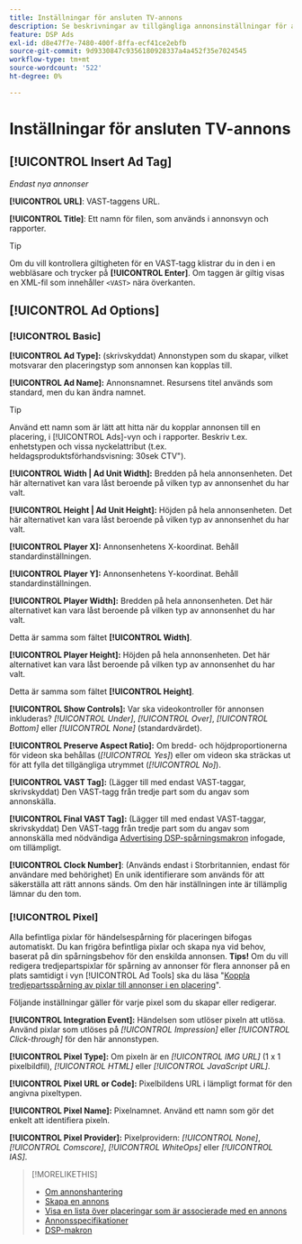 ```yaml
---
title: Inställningar för ansluten TV-annons
description: Se beskrivningar av tillgängliga annonsinställningar för anslutna TV-annonser.
feature: DSP Ads
exl-id: d8e47f7e-7480-400f-8ffa-ecf41ce2ebfb
source-git-commit: 9d9330847c9356180928337a4a452f35e7024545
workflow-type: tm+mt
source-wordcount: '522'
ht-degree: 0%

---
```


# Inställningar för ansluten TV-annons

## [!UICONTROL Insert Ad Tag]

*Endast nya annonser*

**[!UICONTROL URL]**: VAST-taggens URL.

**[!UICONTROL Title]**: Ett namn för filen, som används i annonsvyn och rapporter.

>[!TIP]
>
> Om du vill kontrollera giltigheten för en VAST-tagg klistrar du in den i en webbläsare och trycker på **[!UICONTROL Enter]**. Om taggen är giltig visas en XML-fil som innehåller `<VAST>` nära överkanten.

## [!UICONTROL Ad Options]

### [!UICONTROL Basic]

**[!UICONTROL Ad Type]:** (skrivskyddat) Annonstypen som du skapar, vilket motsvarar den placeringstyp som annonsen kan kopplas till.

**[!UICONTROL Ad Name]:** Annonsnamnet. Resursens titel används som standard, men du kan ändra namnet.

>[!TIP]
>
> Använd ett namn som är lätt att hitta när du kopplar annonsen till en placering, i [!UICONTROL Ads]-vyn och i rapporter. Beskriv t.ex. enhetstypen och vissa nyckelattribut (t.ex. heldagsproduktsförhandsvisning: 30sek CTV&quot;).

**[!UICONTROL Width | Ad Unit Width]:** Bredden på hela annonsenheten. Det här alternativet kan vara låst beroende på vilken typ av annonsenhet du har valt.

**[!UICONTROL Height | Ad Unit Height]:** Höjden på hela annonsenheten. Det här alternativet kan vara låst beroende på vilken typ av annonsenhet du har valt.

**[!UICONTROL Player X]:** Annonsenhetens X-koordinat. Behåll standardinställningen.

**[!UICONTROL Player Y]:** Annonsenhetens Y-koordinat. Behåll standardinställningen.

**[!UICONTROL Player Width]:** Bredden på hela annonsenheten. Det här alternativet kan vara låst beroende på vilken typ av annonsenhet du har valt.

Detta är samma som fältet **[!UICONTROL Width]**.

**[!UICONTROL Player Height]:** Höjden på hela annonsenheten. Det här alternativet kan vara låst beroende på vilken typ av annonsenhet du har valt.

Detta är samma som fältet **[!UICONTROL Height]**.

**[!UICONTROL Show Controls]:** Var ska videokontroller för annonsen inkluderas? *[!UICONTROL Under]*, *[!UICONTROL Over]*, *[!UICONTROL Bottom]* eller *[!UICONTROL None]* (standardvärdet).

**[!UICONTROL Preserve Aspect Ratio]:** Om bredd- och höjdproportionerna för videon ska behållas (*[!UICONTROL Yes]*) eller om videon ska sträckas ut för att fylla det tillgängliga utrymmet (*[!UICONTROL No]*).

**[!UICONTROL VAST Tag]:** (Lägger till med endast VAST-taggar, skrivskyddat) Den VAST-tagg från tredje part som du angav som annonskälla.

**[!UICONTROL Final VAST Tag]:** (Lägger till med endast VAST-taggar, skrivskyddat) Den VAST-tagg från tredje part som du angav som annonskälla med nödvändiga [Advertising DSP-spårningsmakron](/help/dsp/campaign-management/macros.md) infogade, om tillämpligt.

**[!UICONTROL Clock Number]**: (Används endast i Storbritannien, endast för användare med behörighet) En unik identifierare som används för att säkerställa att rätt annons sänds. Om den här inställningen inte är tillämplig lämnar du den tom.

### [!UICONTROL Pixel]

Alla befintliga pixlar för händelsespårning för placeringen bifogas automatiskt. Du kan frigöra befintliga pixlar och skapa nya vid behov, baserat på din spårningsbehov för den enskilda annonsen. **Tips!** Om du vill redigera tredjepartspixlar för spårning av annonser för flera annonser på en plats samtidigt i vyn [!UICONTROL Ad Tools] ska du läsa &quot;[Koppla tredjepartsspårning av pixlar till annonser i en placering](/help/dsp/campaign-management/ads/ad-pixel-attach-detach.md#attach-pixels-ads)&quot;.

Följande inställningar gäller för varje pixel som du skapar eller redigerar.

**[!UICONTROL Integration Event]:** Händelsen som utlöser pixeln att utlösa. Använd pixlar som utlöses på *[!UICONTROL Impression]* eller *[!UICONTROL Click-through]* för den här annonstypen.

**[!UICONTROL Pixel Type]:** Om pixeln är en *[!UICONTROL IMG URL]* (1 x 1 pixelbildfil), *[!UICONTROL HTML]* eller *[!UICONTROL JavaScript URL]*.

**[!UICONTROL Pixel URL or Code]:** Pixelbildens URL i lämpligt format för den angivna pixeltypen.

**[!UICONTROL Pixel Name]:** Pixelnamnet. Använd ett namn som gör det enkelt att identifiera pixeln.

**[!UICONTROL Pixel Provider]:** Pixelprovidern: *[!UICONTROL None]*, *[!UICONTROL Comscore]*, *[!UICONTROL WhiteOps]* eller *[!UICONTROL IAS]*.

>[!MORELIKETHIS]
>
>* [Om annonshantering](ad-about.md)
>* [Skapa en annons](ad-create.md)
>* [Visa en lista över placeringar som är associerade med en annons](/help/dsp/campaign-management/ads/ad-list-placements.md)
>* [Annonsspecifikationer](ad-specs.md)
>* [DSP-makron](/help/dsp/campaign-management/macros.md)
